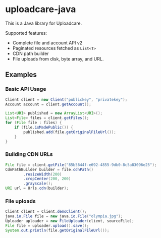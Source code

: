 uploadcare-java
===============

This is a Java library for Uploadcare.

Supported features:

- Complete file and account API v2
- Paginated resources fetched as `List<T>`
- CDN path builder
- File uploads from disk, byte array, and URL.

## Examples

### Basic API Usage

```java
Client client = new Client("publickey", "privatekey");
Account account = client.getAccount();

List<URI> published = new ArrayList<URI>();
List<File> files = client.getFiles();
for (File file : files) {
    if (file.isMadePublic()) {
        published.add(file.getOriginalFileUrl());
    }
}
```

### Building CDN URLs

```java
File file = client.getFile("85b5644f-e692-4855-9db0-8c5a83096e25");
CdnPathBuilder builder = file.cdnPath()
        .resizeWidth(200)
        .cropCenter(200, 200)
        .grayscale();
URI url = Urls.cdn(builder);
```

### File uploads

```java
Client client = Client.demoClient();
java.io.File file = new java.io.File("olympia.jpg");
Uploader uploader = new FileUploader(client, sourceFile);
File file = uploader.upload().save();
System.out.println(file.getOriginalFileUrl());
```
